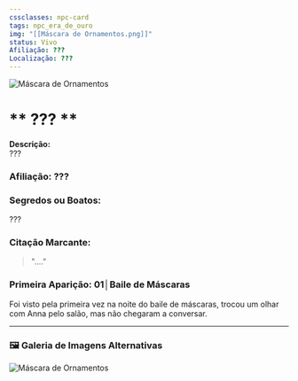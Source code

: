 ```yaml
---
cssclasses: npc-card
tags: npc_era_de_ouro
img: "[[Máscara de Ornamentos.png]]"
status: Vivo
Afiliação: ???
Localização: ???
---
```


<img src="Máscara de Ornamentos.png" alt="Máscara de Ornamentos" />

# ** ??? **
**Descrição:**  
???

### **Afiliação:** ???


### **Segredos ou Boatos:**  
???

### **Citação Marcante:**  
> "...."

### **Primeira Aparição:** 01│Baile de Máscaras
Foi visto pela primeira vez na noite do baile de máscaras, trocou um olhar com Anna pelo salão, mas não chegaram a conversar.


---

### 🖼️ **Galeria de Imagens Alternativas**

<div class="npc-gallery">
    <img src="Máscara de Ornamentos.png" alt="Máscara de Ornamentos" />
</div>
